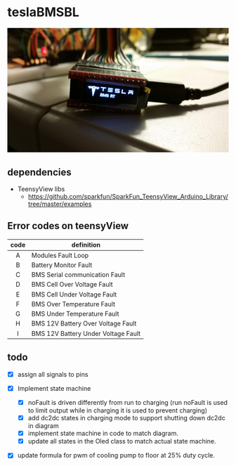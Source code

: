# teslaBMSBL

![Tesla BMS BL](misc/20190319_221311.jpg)

## dependencies
- TeensyView libs
	- https://github.com/sparkfun/SparkFun_TeensyView_Arduino_Library/tree/master/examples
	
## Error codes on teensyView

| code | definition | 
|:----:|------------|
| A | Modules Fault Loop |
| B | Battery Monitor Fault |
| C | BMS Serial communication Fault |
| D | BMS Cell Over Voltage Fault |
| E | BMS Cell Under Voltage Fault |
| F | BMS Over Temperature Fault |
| G | BMS Under Temperature Fault |
| H | BMS 12V Battery Over Voltage Fault |
| I | BMS 12V Battery Under Voltage Fault |
	
## todo
- [X] assign all signals to pins
- [X] Implement state machine
	- [X] noFault is driven differently from run to charging (run noFault is used to limit output while in charging it is used to prevent charging)
	- [X] add dc2dc states in charging mode to support shutting down dc2dc in diagram
	- [X] implement state machine in code to match diagram.
	- [X] update all states in the Oled class to match actual state machine.
- [X] update formula for pwm of cooling pump to floor at 25% duty cycle.

	
